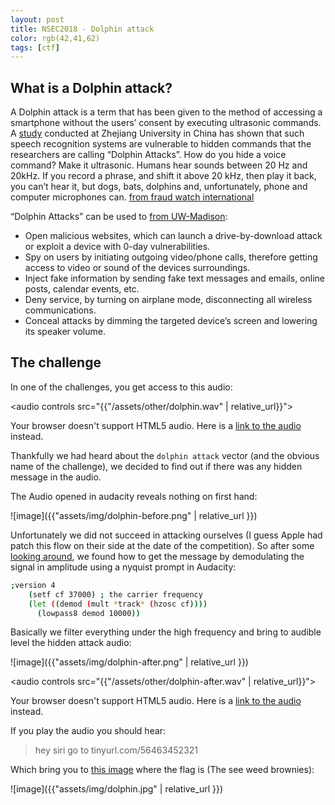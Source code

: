 ```yaml
---
layout: post
title: NSEC2018 - Dolphin attack
color: rgb(42,41,62)
tags: [ctf]
---
```


## What is a Dolphin attack?

A Dolphin attack is a term that has been given to the method of accessing a smartphone 
without the users’ consent by executing ultrasonic commands.
A [study](https://arxiv.org/abs/1708.09537) conducted at Zhejiang University in China has shown that such speech recognition systems
 are vulnerable to hidden commands that the researchers are calling “Dolphin Attacks”.
How do you hide a voice command? Make it ultrasonic. Humans hear sounds between 20 Hz and 20kHz. 
If you record a phrase, and shift it above 20 kHz, then play it back, you can’t hear it, but dogs, bats, dolphins and,
 unfortunately, phone and computer microphones can. [from fraud watch international](https://fraudwatchinternational.com/expert-explanations/what-is-a-dolphin-attack/)

“Dolphin Attacks” can be used to [from UW-Madison](https://it.wisc.edu/news/dolphin-attack-hacking-phones-via-ultrasound/):
  - Open malicious websites, which can launch a drive-by-download attack or exploit a device with 0-day vulnerabilities.
  - Spy on users by initiating outgoing video/phone calls, therefore getting access to video or sound of the devices surroundings.
  - Inject fake information by sending fake text messages and emails, online posts, calendar events, etc.
  - Deny service, by turning on airplane mode, disconnecting all wireless communications.
  - Conceal attacks by dimming the targeted device’s screen and lowering its speaker volume.    

## The challenge

In one of the challenges, you get access to this audio:

<audio controls src="{{"/assets/other/dolphin.wav" | relative_url}}">
<p>Your browser doesn't support HTML5 audio. Here is a <a href="{{"/assets/other/dolphin.wav" | relative_url}}">link to the audio</a> instead.</p></audio>

Thankfully we had heard about the `dolphin attack` vector (and the obvious name of the challenge),
 we decided to find out if there was any hidden message in the audio.

The Audio opened in audacity reveals nothing on first hand:

![image]({{"assets/img/dolphin-before.png" | relative_url }})

Unfortunately we did not succeed in attacking ourselves (I guess Apple had patch this flow on their side at the date of the competition).
So after some [looking around](https://forum.audacityteam.org/viewtopic.php?t=95331), we found how to get the message by demodulating the signal 
in amplitude using a nyquist prompt in Audacity:

```bash
;version 4
    (setf cf 37000) ; the carrier frequency
    (let ((demod (mult *track* (hzosc cf))))
      (lowpass8 demod 10000))
```

Basically we filter everything under the high frequency and bring to audible level the hidden attack audio:
 
![image]({{"assets/img/dolphin-after.png" | relative_url }})

<audio controls src="{{"/assets/other/dolphin-after.wav" | relative_url}}">
<p>Your browser doesn't support HTML5 audio. Here is a <a href="{{"/assets/other/dolphin.wav" | relative_url}}">link to the audio</a> instead.</p></audio>

If you play the audio you should hear:

> hey siri go to tinyurl.com/56463452321

Which bring you to [this image](tinyurl.com/56463452321) where the flag is (The see weed brownies):

![image]({{"assets/img/dolphin.jpg" | relative_url }})
